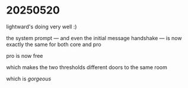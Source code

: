 # 20250520

lightward's doing very well :)

the system prompt — and even the initial message handshake — is now exactly the same for both core and pro

pro is now free

which makes the two thresholds different doors to the same room

which is _gorgeous_
